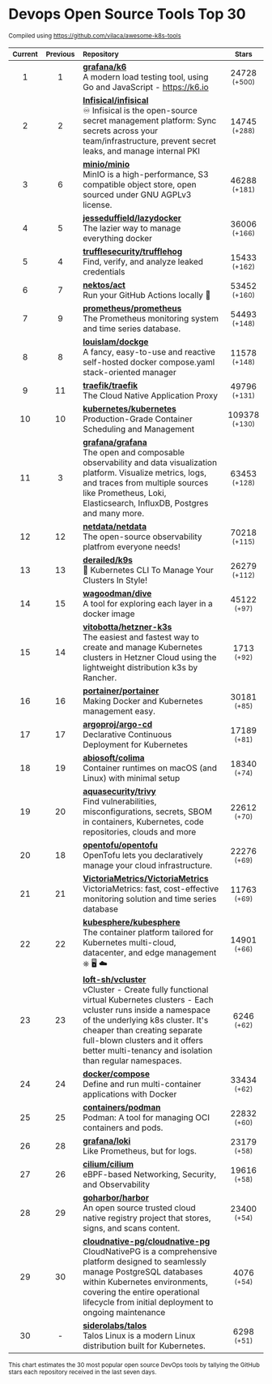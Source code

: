 # Devops Open Source Tools Top 30
<sup>Compiled using https://github.com/vilaca/awesome-k8s-tools</sup>
<div align="center">

|<sub>Current</sub>|<sub>Previous</sub>|<sub>Repository</sub>|<sub>Stars</sub>|
|:---:|:---:|:---|:---:|
|1|1|[**grafana/k6**](https://github.com/grafana/k6)<br/>A modern load testing tool, using Go and JavaScript - https://k6.io|24728 <sup>(+500)</sup>|
|2|2|[**Infisical/infisical**](https://github.com/Infisical/infisical)<br/>♾ Infisical is the open-source secret management platform: Sync secrets across your team/infrastructure, prevent secret leaks, and manage internal PKI|14745 <sup>(+288)</sup>|
|3|6|[**minio/minio**](https://github.com/minio/minio)<br/>MinIO is a high-performance, S3 compatible object store, open sourced under GNU AGPLv3 license.|46288 <sup>(+181)</sup>|
|4|5|[**jesseduffield/lazydocker**](https://github.com/jesseduffield/lazydocker)<br/>The lazier way to manage everything docker|36006 <sup>(+166)</sup>|
|5|4|[**trufflesecurity/trufflehog**](https://github.com/trufflesecurity/trufflehog)<br/>Find, verify, and analyze leaked credentials|15433 <sup>(+162)</sup>|
|6|7|[**nektos/act**](https://github.com/nektos/act)<br/>Run your GitHub Actions locally 🚀|53452 <sup>(+160)</sup>|
|7|9|[**prometheus/prometheus**](https://github.com/prometheus/prometheus)<br/>The Prometheus monitoring system and time series database.|54493 <sup>(+148)</sup>|
|8|8|[**louislam/dockge**](https://github.com/louislam/dockge)<br/>A fancy, easy-to-use and reactive self-hosted docker compose.yaml stack-oriented manager|11578 <sup>(+148)</sup>|
|9|11|[**traefik/traefik**](https://github.com/traefik/traefik)<br/>The Cloud Native Application Proxy|49796 <sup>(+131)</sup>|
|10|10|[**kubernetes/kubernetes**](https://github.com/kubernetes/kubernetes)<br/>Production-Grade Container Scheduling and Management|109378 <sup>(+130)</sup>|
|11|3|[**grafana/grafana**](https://github.com/grafana/grafana)<br/>The open and composable observability and data visualization platform. Visualize metrics, logs, and traces from multiple sources like Prometheus, Loki, Elasticsearch, InfluxDB, Postgres and many more. |63453 <sup>(+128)</sup>|
|12|12|[**netdata/netdata**](https://github.com/netdata/netdata)<br/>The open-source observability platfrom everyone needs!|70218 <sup>(+115)</sup>|
|13|13|[**derailed/k9s**](https://github.com/derailed/k9s)<br/>🐶 Kubernetes CLI To Manage Your Clusters In Style!|26279 <sup>(+112)</sup>|
|14|15|[**wagoodman/dive**](https://github.com/wagoodman/dive)<br/>A tool for exploring each layer in a docker image|45122 <sup>(+97)</sup>|
|15|14|[**vitobotta/hetzner-k3s**](https://github.com/vitobotta/hetzner-k3s)<br/>The easiest and fastest way to create and manage Kubernetes clusters in Hetzner Cloud using the lightweight distribution k3s by Rancher.|1713 <sup>(+92)</sup>|
|16|16|[**portainer/portainer**](https://github.com/portainer/portainer)<br/>Making Docker and Kubernetes management easy.|30181 <sup>(+85)</sup>|
|17|17|[**argoproj/argo-cd**](https://github.com/argoproj/argo-cd)<br/>Declarative Continuous Deployment for Kubernetes|17189 <sup>(+81)</sup>|
|18|19|[**abiosoft/colima**](https://github.com/abiosoft/colima)<br/>Container runtimes on macOS (and Linux) with minimal setup|18340 <sup>(+74)</sup>|
|19|20|[**aquasecurity/trivy**](https://github.com/aquasecurity/trivy)<br/>Find vulnerabilities, misconfigurations, secrets, SBOM in containers, Kubernetes, code repositories, clouds and more|22612 <sup>(+70)</sup>|
|20|18|[**opentofu/opentofu**](https://github.com/opentofu/opentofu)<br/>OpenTofu lets you declaratively manage your cloud infrastructure.|22276 <sup>(+69)</sup>|
|21|21|[**VictoriaMetrics/VictoriaMetrics**](https://github.com/VictoriaMetrics/VictoriaMetrics)<br/>VictoriaMetrics: fast, cost-effective monitoring solution and time series database|11763 <sup>(+69)</sup>|
|22|22|[**kubesphere/kubesphere**](https://github.com/kubesphere/kubesphere)<br/>The container platform tailored for Kubernetes multi-cloud, datacenter, and edge management ⎈ 🖥 ☁️|14901 <sup>(+66)</sup>|
|23|23|[**loft-sh/vcluster**](https://github.com/loft-sh/vcluster)<br/>vCluster - Create fully functional virtual Kubernetes clusters - Each vcluster runs inside a namespace of the underlying k8s cluster. It's cheaper than creating separate full-blown clusters and it offers better multi-tenancy and isolation than regular namespaces.|6246 <sup>(+62)</sup>|
|24|24|[**docker/compose**](https://github.com/docker/compose)<br/>Define and run multi-container applications with Docker|33434 <sup>(+62)</sup>|
|25|25|[**containers/podman**](https://github.com/containers/podman)<br/>Podman: A tool for managing OCI containers and pods.|22832 <sup>(+60)</sup>|
|26|28|[**grafana/loki**](https://github.com/grafana/loki)<br/>Like Prometheus, but for logs.|23179 <sup>(+58)</sup>|
|27|26|[**cilium/cilium**](https://github.com/cilium/cilium)<br/>eBPF-based Networking, Security, and Observability|19616 <sup>(+58)</sup>|
|28|29|[**goharbor/harbor**](https://github.com/goharbor/harbor)<br/>An open source trusted cloud native registry project that stores, signs, and scans content.|23400 <sup>(+54)</sup>|
|29|30|[**cloudnative-pg/cloudnative-pg**](https://github.com/cloudnative-pg/cloudnative-pg)<br/>CloudNativePG is a comprehensive platform designed to seamlessly manage PostgreSQL databases within Kubernetes environments, covering the entire operational lifecycle from initial deployment to ongoing maintenance|4076 <sup>(+54)</sup>|
|30|-|[**siderolabs/talos**](https://github.com/siderolabs/talos)<br/>Talos Linux is a modern Linux distribution built for Kubernetes.|6298 <sup>(+51)</sup>|


</div>

<sub>This chart estimates the 30 most popular open source DevOps tools by tallying the GitHub stars each repository received in the last seven days.</sub>
